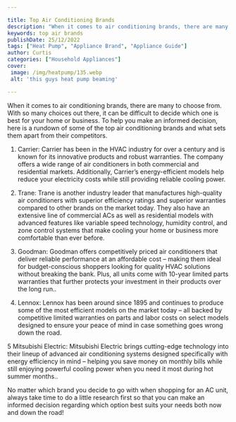 ```yaml
---

title: Top Air Conditioning Brands
description: "When it comes to air conditioning brands, there are many to choose from. With so many choices out there, it can be difficult to de...see more"
keywords: top air brands
publishDate: 25/12/2022
tags: ["Heat Pump", "Appliance Brand", "Appliance Guide"]
author: Curtis
categories: ["Household Appliances"]
cover: 
 image: /img/heatpump/135.webp
 alt: 'this guys heat pump beaming'

---
```


When it comes to air conditioning brands, there are many to choose from. With so many choices out there, it can be difficult to decide which one is best for your home or business. To help you make an informed decision, here is a rundown of some of the top air conditioning brands and what sets them apart from their competitors.

1. Carrier: Carrier has been in the HVAC industry for over a century and is known for its innovative products and robust warranties. The company offers a wide range of air conditioners in both commercial and residential markets. Additionally, Carrier’s energy-efficient models help reduce your electricity costs while still providing reliable cooling power. 

2. Trane: Trane is another industry leader that manufactures high-quality air conditioners with superior efficiency ratings and superior warranties compared to other brands on the market today. They also have an extensive line of commercial ACs as well as residential models with advanced features like variable speed technology, humidity control, and zone control systems that make cooling your home or business more comfortable than ever before. 

3. Goodman: Goodman offers competitively priced air conditioners that deliver reliable performance at an affordable cost – making them ideal for budget-conscious shoppers looking for quality HVAC solutions without breaking the bank. Plus, all units come with 10-year limited parts warranties that further protects your investment in their products over the long run.. 

4. Lennox: Lennox has been around since 1895 and continues to produce some of the most efficient models on the market today – all backed by competitive limited warranties on parts and labor costs on select models designed to ensure your peace of mind in case something goes wrong down the road. 

 5 Mitsubishi Electric: Mitsubishi Electric brings cutting-edge technology into their lineup of advanced air conditioning systems designed specifically with energy efficiency in mind – helping you save money on monthly bills while still enjoying powerful cooling power when you need it most during hot summer months.. 

 No matter which brand you decide to go with when shopping for an AC unit, always take time to do a little research first so that you can make an informed decision regarding which option best suits your needs both now and down the road!
